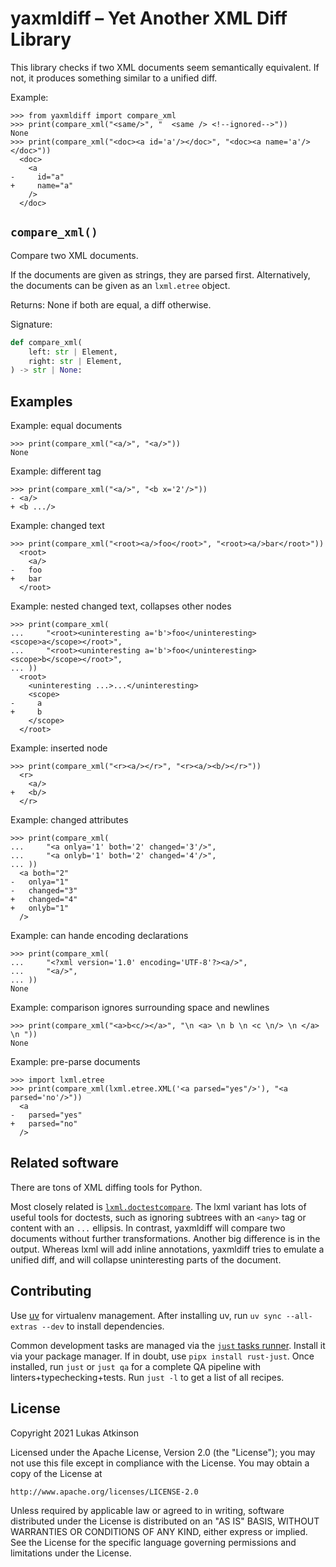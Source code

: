 # yaxmldiff – Yet Another XML Diff Library

This library checks if two XML documents seem semantically equivalent.
If not, it produces something similar to a unified diff.

Example:

```pycon
>>> from yaxmldiff import compare_xml
>>> print(compare_xml("<same/>", "  <same /> <!--ignored-->"))
None
>>> print(compare_xml("<doc><a id='a'/></doc>", "<doc><a name='a'/></doc>"))
  <doc>
    <a
-     id="a"
+     name="a"
    />
  </doc>

```

## `compare_xml()`

Compare two XML documents.

If the documents are given as strings, they are parsed first.
Alternatively, the documents can be given as an `lxml.etree` object.

Returns: None if both are equal, a diff otherwise.

Signature:

``` python
def compare_xml(
    left: str | Element,
    right: str | Element,
) -> str | None:
```

## Examples

Example: equal documents

```pycon
>>> print(compare_xml("<a/>", "<a/>"))
None

```

Example: different tag

```pycon
>>> print(compare_xml("<a/>", "<b x='2'/>"))
- <a/>
+ <b .../>

```

Example: changed text

```pycon
>>> print(compare_xml("<root><a/>foo</root>", "<root><a/>bar</root>"))
  <root>
    <a/>
-   foo
+   bar
  </root>

```

Example: nested changed text, collapses other nodes

```pycon
>>> print(compare_xml(
...     "<root><uninteresting a='b'>foo</uninteresting><scope>a</scope></root>",
...     "<root><uninteresting a='b'>foo</uninteresting><scope>b</scope></root>",
... ))
  <root>
    <uninteresting ...>...</uninteresting>
    <scope>
-     a
+     b
    </scope>
  </root>

```

Example: inserted node

```pycon
>>> print(compare_xml("<r><a/></r>", "<r><a/><b/></r>"))
  <r>
    <a/>
+   <b/>
  </r>

```

Example: changed attributes

```pycon
>>> print(compare_xml(
...     "<a onlya='1' both='2' changed='3'/>",
...     "<a onlyb='1' both='2' changed='4'/>",
... ))
  <a both="2"
-   onlya="1"
-   changed="3"
+   changed="4"
+   onlyb="1"
  />

```

Example: can hande encoding declarations

```pycon
>>> print(compare_xml(
...     "<?xml version='1.0' encoding='UTF-8'?><a/>",
...     "<a/>",
... ))
None

```

Example: comparison ignores surrounding space and newlines

```pycon
>>> print(compare_xml("<a>b<c/></a>", "\n <a> \n b \n <c \n/> \n </a> \n "))
None

```

Example: pre-parse documents

```pycon
>>> import lxml.etree
>>> print(compare_xml(lxml.etree.XML('<a parsed="yes"/>'), "<a parsed='no'/>"))
  <a
-   parsed="yes"
+   parsed="no"
  />

```

## Related software

There are tons of XML diffing tools for Python.

Most closely related is [`lxml.doctestcompare`](https://lxml.de/apidoc/lxml.doctestcompare.html).
The lxml variant has lots of useful tools for doctests,
such as ignoring subtrees with an `<any>` tag or content with an `...` ellipsis.
In contrast, yaxmldiff will compare two documents without further transformations.
Another big difference is in the output.
Whereas lxml will add inline annotations,
yaxmldiff tries to emulate a unified diff,
and will collapse uninteresting parts of the document.

## Contributing

Use [uv](https://docs.astral.sh/uv) for virtualenv management.
After installing uv, run `uv sync --all-extras --dev` to install dependencies.

Common development tasks are managed via the [`just` tasks runner](https://github.com/casey/just).
Install it via your package manager.
If in doubt, use `pipx install rust-just`.
Once installed, run `just` or `just qa` for a complete QA pipeline with linters+typechecking+tests.
Run `just -l` to get a list of all recipes.

## License

Copyright 2021 Lukas Atkinson

Licensed under the Apache License, Version 2.0 (the "License");
you may not use this file except in compliance with the License.
You may obtain a copy of the License at

    http://www.apache.org/licenses/LICENSE-2.0

Unless required by applicable law or agreed to in writing, software
distributed under the License is distributed on an "AS IS" BASIS,
WITHOUT WARRANTIES OR CONDITIONS OF ANY KIND, either express or implied.
See the License for the specific language governing permissions and
limitations under the License.
